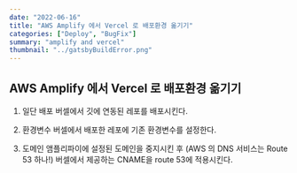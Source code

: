 ```yaml
---
date: "2022-06-16"
title: "AWS Amplify 에서 Vercel 로 배포환경 옮기기"
categories: ["Deploy", "BugFix"]
summary: "amplify and vercel"
thumbnail: "../gatsbyBuildError.png"
---
```


## AWS Amplify 에서 Vercel 로 배포환경 옮기기

1. 일단 배포
   버셀에서 깃에 연동된 레포를 배포시킨다.

2. 환경변수
   버셀에서 배포한 레포에 기존 환경변수를 설정한다.

3. 도메인
   앰플리파이에 설정된 도메인을 중지시킨 후
   (AWS 의 DNS 서비스는 Route 53 하나!)
   버셀에서 제공하는 CNAME을 route 53에 적용시킨다.
